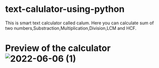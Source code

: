# text-calulator-using-python 

This is smart text calculator called calum. Here you can calculate sum of two numbers,Substraction,Multiplication,Division,LCM and HCF. 

# Preview of the calculator![2022-06-06 (1)](https://user-images.githubusercontent.com/95542748/172224148-1c6b3ab9-4e0d-4386-95b8-3b4739463b36.png)
